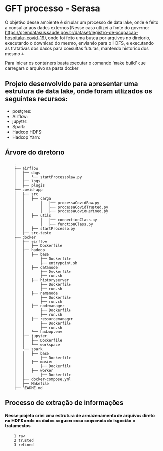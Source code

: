 # GFT processo  - Serasa
O objetivo desse ambiente é simular um processo de data lake, onde é feito a consultar aos dados externos (Nesse caso utlizei a fonte do governo: https://opendatasus.saude.gov.br/dataset/registro-de-ocupacao-hospitalar-covid-19), onde foi feito uma busca por arquivos no diretorio, executando o download do mesmo, enviando para o HDFS, e executando as tratativas dos dados para consultas futuras, mantendo historico dos mesmo 4

Para iniciar os containers basta executar o comando 'make build' que carregara o arquivo na pasta docker

## Projeto desenvolvido para apresentar uma estrutura de data lake, onde foram utlizados os seguintes recursos:
* postgres: 
* Airflow:
* jupyter:
* Spark:
* Hadoop HDFS:
* Hadoop Yarn:

## Árvore do diretório
        .
        ├── airflow
        │   ├── dags
        │   │   └── startProcessoRaw.py
        │   ├── logs
        │   ├── plugis
        ├── covid-app
        │   ├── src
        │   │   ├── carga
        │   │       │   ├── processaCovidRaw.py
        │   │       │   ├── processaCovidTrusted.py
        │   │       │   ├── processaCovidRefined.py
        │   │   ├── utils
        │   │       │   ├── connectionClass.py
        │   │       │   ├── functionClass.py
        │   │   ├── startProcesso.py
        │   ├── src-teste
        ├── docker
        │   ├── airflow
        │   │   ├── Dockerfile
        │   ├── hadoop
        │   │   ├── base
        │   │       ├── Dockerfile
        │   │       ├── entrypoint.sh
        │   │   ├── datanode
        │   │       ├── Dockerfile
        │   │       ├── run.sh
        │   │   ├── historyserver
        │   │       ├── Dockerfile
        │   │       ├── run.sh
        │   │   ├── namenode
        │   │       ├── Dockerfile
        │   │       ├── run.sh
        │   │   ├── nodemanager
        │   │       ├── Dockerfile
        │   │       ├── run.sh
        │   │   ├── resourcemanager
        │   │       ├── Dockerfile
        │   │       ├── run.sh
        │   │   └── hadoop.env
        │   ├── jupyter
        │   │   ├── Dockerfile
        │   │   └── workspace
        │   └── spark
        │   │   ├── base
        │   │       ├── Dockerfile
        │   │   ├── master
        │   │       ├── Dockerfile
        │   │   ├── worker
        │   │       ├── Dockerfile
        │   ├── docker-compose.yml
        │   ├── Makefile
        ├── README.md


## Processo de extração de informações
#### Nesse projeto criei uma estrutura de armazenamento de arquivos direto no HDFS onde os dados seguem essa sequencia de ingestão e tratamentos
        1 raw
        2 trusted
        3 refined 
